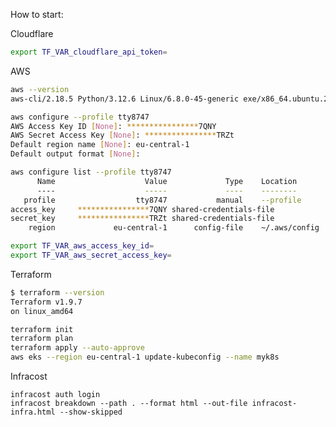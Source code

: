 How to start:

Cloudflare
```bash
export TF_VAR_cloudflare_api_token=
```

AWS
```bash
aws --version
aws-cli/2.18.5 Python/3.12.6 Linux/6.8.0-45-generic exe/x86_64.ubuntu.22
```

```bash
aws configure --profile tty8747
AWS Access Key ID [None]: ****************7QNY
AWS Secret Access Key [None]: ****************TRZt
Default region name [None]: eu-central-1
Default output format [None]:

aws configure list --profile tty8747
      Name                    Value             Type    Location
      ----                    -----             ----    --------
   profile                  tty8747           manual    --profile
access_key     ****************7QNY shared-credentials-file    
secret_key     ****************TRZt shared-credentials-file    
    region             eu-central-1      config-file    ~/.aws/config
```

```bash
export TF_VAR_aws_access_key_id=
export TF_VAR_aws_secret_access_key=
```

Terraform
```bash
$ terraform --version
Terraform v1.9.7
on linux_amd64

terraform init
terraform plan
terraform apply --auto-approve
aws eks --region eu-central-1 update-kubeconfig --name myk8s
```

Infracost
```
infracost auth login
infracost breakdown --path . --format html --out-file infracost-infra.html --show-skipped
```

<!--
1 Хранить tfstate в s3 или dynamodb
2 Возможно расширить лимиты, если есть понимание сколько нод может понадобиться при нагрузке
3 порт 6443 управления кластером каким-то образом прикрыть или вывести в другую подсеть
4 Установить алёрты на предполагаемые бюджеты
-->
